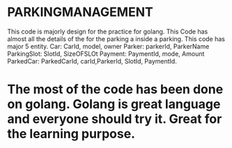 # PARKINGMANAGEMENT
This code is majorly design for the practice for golang. This Code has almost all the details of the for the parking a inside a parking.
This code has major 5 entity.
Car: CarId, model, owner
Parker: parkerId, ParkerName
ParkingSlot: SlotId, SizeOFSLOt
Payment: PaymentId, mode, Amount
ParkedCar: ParkedCarId, carId,ParkerId, SlotId, PaymentId.


# The most of the code has been done on golang. Golang is great language and everyone should try it. Great for the learning purpose.
